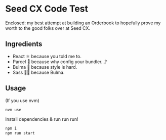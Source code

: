 # Seed CX Code Test

Enclosed: my best attempt at building an Orderbook to hopefully prove my worth to the good folks over at Seed CX.

## Ingredients

- React ⚛️ because you told me to.
- Parcel 🎁 because why config your bundler...?
- Bulma 📗 because style is hard.
- Sass 💃🏽 because Bulma.

## Usage

(If you use nvm)

```bash
nvm use
```

Install dependencies & run run run!

```bash
npm i
npm run start
```
